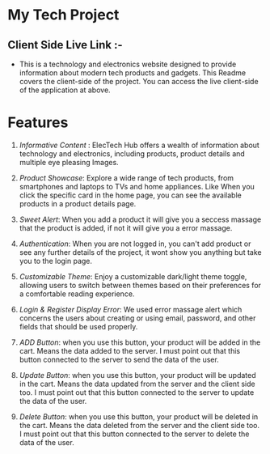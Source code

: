 # My Tech Project

##  Client Side Live Link :- 


- This is a technology and electronics website designed to provide information about modern tech products and gadgets. This Readme covers the client-side of the project. You can access the live client-side of the application at above.

# Features
1.  _Informative Content_ : ElecTech Hub offers a wealth of information about technology and electronics, including products, product details and multiple eye pleasing Images.
<!-----> 
2. _Product Showcase_: Explore a wide range of tech products, from smartphones and laptops to TVs and home appliances. Like When you click the specific card in the home page, you can see the available products in a product details page.
<!-----> 
3. _Sweet Alert_: When you add a product it will give you a seccess massage that the product is added, if not it will give you a error massage.
<!-----> 
4. _Authentication_: When you are not logged in, you can't add product or see any further details of the project, it wont show you anything but take you to the login page.
<!----->  
5. _Customizable Theme_: Enjoy a customizable dark/light theme toggle, allowing users to switch between themes based on their preferences for a comfortable reading experience.
<!----->  
6. _Login & Register Display Error_: We used error massage alert which concerns the users about creating or using email, password, and other fields that should be used properly.
<!-----> 
7. _ADD Button_: when you use this button, your product will be added in the cart. Means the data added to the server. I must point out that this button connected to the server to send the data of the user.
<!-----> 
8. _Update Button_: when you use this button, your product will be updated in the cart. Means the data updated from the server and the client side too. I must point out that this button connected to the server to update the data of the user.
<!-----> 
9. _Delete Button_: when you use this button, your product will be deleted in the cart. Means the data deleted from the server and the client side too. I must point out that this button connected to the server to delete the data of the user.
<!----->
